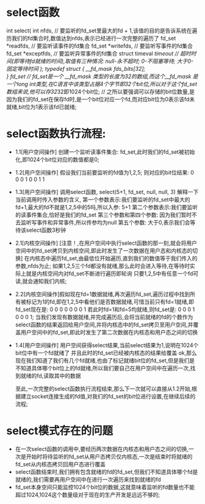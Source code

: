 # select函数
  int select(
    int nfds,                   // 要监听的fd_set里最大的fd + 1,该值的目的是告诉系统在遍历我们的fd集合时,数值达到nfds,表示已经进行一次完整的遍历了
    fd_set *readfds,            // 要监听读事件的fd集合
    fd_set *writefds,           // 要监听写事件的fd集合
    fd_set *exceptfds,          // 要监听异常事件的fd集合
    struct timeval *timeout     // 超时时间(即等待fd就绪的时间),取值有三种情况: null-永不超时; 0-不阻塞等待; 大于0-固定等待时间
  );
  typedef struct {
    __fd_mask fds_bits[32];  
} fd_set       // fd_set是一个 __fd_mask 类型的长度为32的数组,而这个__fd_mask 是一个long int类型,在C语言中该类型占据4个字节即32个bit位,所以对于这个fd_set数组来说,他可以存32*32即1024个bit位;
               // 之所以要强调可以存储的bit位数量,是因为我们的fd_set在保存fd时,是一个bit位对应一个fd,而对应bit位为0表示该fd未就绪,bit位为1表示该fd已就绪;
  
  # select函数执行流程:
  - 1.1[用户空间操作] 创建一个监听读事件集合: fd_set,此时我们的fd_set被初始化,即1024个bit位对应的数值都是0;
  - 1.2[用户空间操作]
    假设我们当前要监听的fd值为1,2,5;
    则对应的bit位结果: 0 0 0 1 0 0 1 1
  - 1.3[用户空间操作] 调用select函数, select(5+1, fd_set, null, null, 3) 
    解释一下当前调用时传入参数的含义,
    第一个参数表示:我们要监听的fd_set中最大的fd+1,最大的fd不就是1,2,5中的5吗,所以入参: 5+1
    第二个参数表示:我们要监听的读事件集合,恰好是我们的fd_set
    第三个参数和第四个参数: 因为我们暂时不去监听写事件和异常事件,所以传参均为null
    第五个参数: 大于0,表示我们会等待该select函数3秒钟
  - 2.1[内核空间操作] [注意！,在用户空间中执行select函数的那一刻,就会将用户空间中的fd_set拷贝到内核空间,即此时发生了一次数据在用户态和内核态的切换]
    在内核态中遍历fd_set,由最低位开始遍历,直到我们的数值等于我们传入的参数,nfds为止;
    如果1,2,5三个fd都没有就绪,那么此时会进入等待,在等待时实际上就是内核空间内对fd_set不断进行遍历即轮询
    只要1,2,5中有任意一个fd可读,就会通知我们内核;
  - 2.2[内核空间操作]假如现在fd=1数据就绪,再次遍历fd_set,遍历过程中找到所有被标记为1的fd,即在1,2,5中看他们是否数据就绪,可惜当前只有fd=1就绪,即fd_set现在是: 0 0 0 0 0 0 0 1
    若此时fd=1和fd=5均就绪,则fd_set是: 0 0 0 1 0 0 0 1;
    当我们发现有数据就绪,并完成遍历后,会将当前就绪的fd的个数作为select函数的结果返回给用户空间,并将内核态中的fd_set拷贝至用户空间,并覆盖用户空间中的fd_set,即此时发生了第二次数据在内核态和用户态之间的切换
  - 1.4[用户空间操作] 用户空间获得select结果,当前select结果为1,说明在1024个bit位中有一个fd就绪了
    并且此时的fd_set已经被内核态的结果给覆盖
    ok,那么现在我们知道了我们有几个fd就绪,也由了标记就绪bit位的fd_set,但是我们是不知道具体哪个bit位上的fd就绪,所以我们要自己在用户空间中在遍历一次,找到就绪的fd,读取其中的数据

    至此,一次完整的select函数执行流程结束,那么下一次就可以直接从1.2开始,根据建立socket连接生成的fd值,对我们的fd_set的bit位进行设置,在继续后续的流程;
  
  # select模式存在的问题
  - 在一次select函数的调用中,要经历两次数据在内核态和用户态之间的切换,一次是开始时将待监听的fd_set从用户态拷贝仅内核态,一次是结束时将就绪的fd_set从内核态拷贝回用户态进行覆盖
  - select函数结束时,我们拥有包含就绪的fd的fd_set,但我们不知道具体哪个fd是就绪的,我们需要再用户空间中在进行一次遍历来找到就绪的fd
  - fd_set本身空间只能监控1024个bit位的数据,这就意味着监听的fd数量也不能超过1024,1024这个数量级对于现在的生产开发是远远不够的;
  
